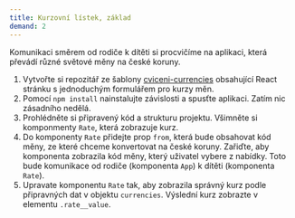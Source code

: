 ```yaml
---
title: Kurzovní lístek, základ
demand: 2
---
```


Komunikaci směrem od rodiče k dítěti si procvičíme na aplikaci, která převádí různé světové měny na české koruny.

1. Vytvořte si repozitář ze šablony [cviceni-currencies](https://github.com/Czechitas-podklady-WEB/cviceni-currencies) obsahující React stránku s jednoduchým formulářem pro kurzy měn.
1. Pomocí `npm install` nainstalujte závislosti a spusťte aplikaci. Zatím nic zásadního nedělá.
1. Prohlédněte si připravený kód a strukturu projektu. Všimněte si komponmenty `Rate`, která zobrazuje kurz.
1. Do komponenty `Rate` přidejte prop `from`, která bude obsahovat kód měny, ze které chceme konvertovat na české koruny. Zařiďte, aby komponenta zobrazila kód měny, který uživatel vybere z nabídky. Toto bude komunikace od rodiče (komponenta `App`) k dítěti (komponenta `Rate`).
1. Upravate komponentu `Rate` tak, aby zobrazila správný kurz podle připravných dat v objektu `currencies`. Výslední kurz zobrazte v elementu `.rate__value`.
